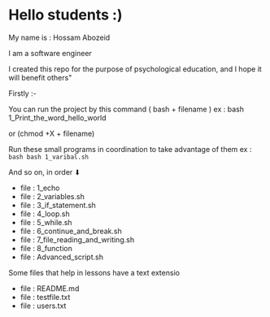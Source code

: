 
# Hello students :)


My name is : Hossam Abozeid  

I am a software engineer 

I created this repo for the purpose of psychological education, and I hope it will benefit others"

 Firstly :-

You can run the project by this command ( bash + filename )
ex : bash 1_Print_the_word_hello_world

or 
(chmod +X + filename)  


Run these small programs in coordination to take advantage of them
ex :``` bash bash 1_varibal.sh```


And so on, in order ⬇
- file : 1_echo
- file : 2_variables.sh
- file : 3_if_statement.sh
- file : 4_loop.sh
- file : 5_while.sh
- file : 6_continue_and_break.sh
- file : 7_file_reading_and_writing.sh
- file : 8_function
- file : Advanced_script.sh
 
Some files that help in lessons have a text extensio
- file : README.md
- file : testfile.txt
- file : users.txt

